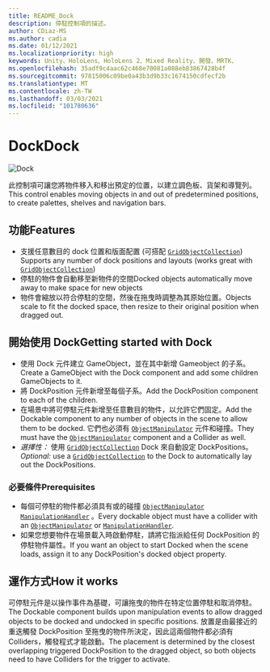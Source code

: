 ```yaml
---
title: README_Dock
description: 停駐控制項的描述。
author: CDiaz-MS
ms.author: cadia
ms.date: 01/12/2021
ms.localizationpriority: high
keywords: Unity、HoloLens、HoloLens 2、Mixed Reality、開發、MRTK、
ms.openlocfilehash: 35adf9c4aac62c468e70081a088eb83867428b4f
ms.sourcegitcommit: 97815006c09be0a43b3d9b33c1674150cdfecf2b
ms.translationtype: MT
ms.contentlocale: zh-TW
ms.lasthandoff: 03/03/2021
ms.locfileid: "101780636"
---
```

# <a name="dock"></a><span data-ttu-id="400b0-104">Dock</span><span class="sxs-lookup"><span data-stu-id="400b0-104">Dock</span></span>

![Dock](../../Images/Dock/MRTK_UX_Dock_Main.png)

<span data-ttu-id="400b0-106">此控制項可讓您將物件移入和移出預定的位置，以建立調色板、貨架和導覽列。</span><span class="sxs-lookup"><span data-stu-id="400b0-106">This control enables moving objects in and out of predetermined positions, to create palettes, shelves and navigation bars.</span></span>

## <a name="features"></a><span data-ttu-id="400b0-107">功能</span><span class="sxs-lookup"><span data-stu-id="400b0-107">Features</span></span>

- <span data-ttu-id="400b0-108">支援任意數目的 dock 位置和版面配置 (可搭配 [`GridObjectCollection`](xref:Microsoft.MixedReality.Toolkit.Utilities.GridObjectCollection)) </span><span class="sxs-lookup"><span data-stu-id="400b0-108">Supports any number of dock positions and layouts (works great with [`GridObjectCollection`](xref:Microsoft.MixedReality.Toolkit.Utilities.GridObjectCollection))</span></span>
- <span data-ttu-id="400b0-109">停駐的物件會自動移至新物件的空間</span><span class="sxs-lookup"><span data-stu-id="400b0-109">Docked objects automatically move away to make space for new objects</span></span>
- <span data-ttu-id="400b0-110">物件會縮放以符合停駐的空間，然後在拖曳時調整為其原始位置。</span><span class="sxs-lookup"><span data-stu-id="400b0-110">Objects scale to fit the docked space, then resize to their original position when dragged out.</span></span>

## <a name="getting-started-with-dock"></a><span data-ttu-id="400b0-111">開始使用 Dock</span><span class="sxs-lookup"><span data-stu-id="400b0-111">Getting started with Dock</span></span>

- <span data-ttu-id="400b0-112">使用 Dock 元件建立 GameObject，並在其中新增 Gameobject 的子系。</span><span class="sxs-lookup"><span data-stu-id="400b0-112">Create a GameObject with the Dock component and add some children GameObjects to it.</span></span>
- <span data-ttu-id="400b0-113">將 DockPosition 元件新增至每個子系。</span><span class="sxs-lookup"><span data-stu-id="400b0-113">Add the DockPosition component to each of the children.</span></span>
- <span data-ttu-id="400b0-114">在場景中將可停駐元件新增至任意數目的物件，以允許它們固定。</span><span class="sxs-lookup"><span data-stu-id="400b0-114">Add the Dockable component to any number of objects in the scene to allow them to be docked.</span></span> <span data-ttu-id="400b0-115">它們也必須有 [`ObjectManipulator`](xref:Microsoft.MixedReality.Toolkit.UI.ObjectManipulator) 元件和碰撞。</span><span class="sxs-lookup"><span data-stu-id="400b0-115">They must have the [`ObjectManipulator`](xref:Microsoft.MixedReality.Toolkit.UI.ObjectManipulator) component and a Collider as well.</span></span>
- <span data-ttu-id="400b0-116">*選擇性：* 使用 [`GridObjectCollection`](xref:Microsoft.MixedReality.Toolkit.Utilities.GridObjectCollection) Dock 來自動設定 DockPositions。</span><span class="sxs-lookup"><span data-stu-id="400b0-116">*Optional:* use a [`GridObjectCollection`](xref:Microsoft.MixedReality.Toolkit.Utilities.GridObjectCollection) to the Dock to automatically lay out the DockPositions.</span></span>

### <a name="prerequisites"></a><span data-ttu-id="400b0-117">必要條件</span><span class="sxs-lookup"><span data-stu-id="400b0-117">Prerequisites</span></span>

- <span data-ttu-id="400b0-118">每個可停駐的物件都必須具有或的碰撞 [`ObjectManipulator`](xref:Microsoft.MixedReality.Toolkit.UI.ObjectManipulator) [`ManipulationHandler`](xref:Microsoft.MixedReality.Toolkit.UI.ManipulationHandler) 。</span><span class="sxs-lookup"><span data-stu-id="400b0-118">Every dockable object must have a collider with an [`ObjectManipulator`](xref:Microsoft.MixedReality.Toolkit.UI.ObjectManipulator) or [`ManipulationHandler`](xref:Microsoft.MixedReality.Toolkit.UI.ManipulationHandler).</span></span>
- <span data-ttu-id="400b0-119">如果您想要物件在場景載入時啟動停駐，請將它指派給任何 DockPosition 的停駐物件屬性。</span><span class="sxs-lookup"><span data-stu-id="400b0-119">If you want an object to start Docked when the scene loads, assign it to any DockPosition's docked object property.</span></span>

## <a name="how-it-works"></a><span data-ttu-id="400b0-120">運作方式</span><span class="sxs-lookup"><span data-stu-id="400b0-120">How it works</span></span>

<span data-ttu-id="400b0-121">可停駐元件是以操作事件為基礎，可讓拖曳的物件在特定位置停駐和取消停駐。</span><span class="sxs-lookup"><span data-stu-id="400b0-121">The Dockable component builds upon manipulation events to allow dragged objects to be docked and undocked in specific positions.</span></span> <span data-ttu-id="400b0-122">放置是由最接近的重迭觸發 DockPosition 至拖曳的物件所決定，因此這兩個物件都必須有 Colliders，觸發程式才能啟動。</span><span class="sxs-lookup"><span data-stu-id="400b0-122">The placement is determined by the closest overlapping triggered DockPosition to the dragged object, so both objects need to have Colliders for the trigger to activate.</span></span>
